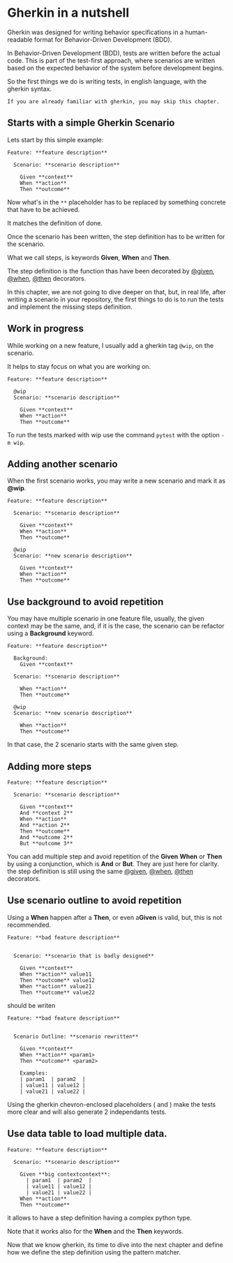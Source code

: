 # Gherkin in a nutshell

Gherkin was designed for writing behavior specifications in a human-readable
format for Behavior-Driven Development (BDD).

In Behavior-Driven Development (BDD), tests are written before the actual code.
This is part of the test-first approach, where scenarios are written based
on the expected behavior of the system before development begins.

So the first things we do is writing tests, in english language, with the
gherkin syntax.

```{note}
If you are already familiar with gherkin, you may skip this chapter.
```

## Starts with a simple Gherkin Scenario

Lets start by this simple example:

```gherkin
Feature: **feature description**

  Scenario: **scenario description**

    Given **context**
    When **action**
    Then **outcome**
```

Now what's in the `**` placeholder has to be replaced by something concrete
that have to be achieved.

It matches the definition of done.

Once the scenario has been written, the step definition has to be written for
the scenario.

What we call steps, is keywords **Given**, **When** and **Then**.

The step definition is the function thas have been decorated by
[@given](#tursu.given), [@when](#tursu.when), [@then](#tursu.then) decorators.

In this chapter, we are not going to dive deeper on that, but, in real life,
after writing a scenario in your repository, the first things to do is
to run the tests and implement the missing steps definition.

## Work in progress

While working on a new feature, I usually add a gherkin tag `@wip`, on the scenario.

It helps to stay focus on what you are working on.

```gherkin
Feature: **feature description**

  @wip
  Scenario: **scenario description**

    Given **context**
    When **action**
    Then **outcome**
```

To run the tests marked with wip use the command `pytest` with the option `-m wip`.

## Adding another scenario

When the first scenario works, you may write a new scenario and mark it as **@wip**.

```gherkin
Feature: **feature description**

  Scenario: **scenario description**

    Given **context**
    When **action**
    Then **outcome**

  @wip
  Scenario: **new scenario description**

    Given **context**
    When **action**
    Then **outcome**
```

## Use background to avoid repetition

You may have multiple scenario in one feature file, usually, the
given context may be the same, and, if it is the case, the scenario
can be refactor using a **Background** keyword.

```gherkin
Feature: **feature description**

  Background:
    Given **context**

  Scenario: **scenario description**

    When **action**
    Then **outcome**

  @wip
  Scenario: **new scenario description**

    When **action**
    Then **outcome**
```

In that case, the 2 scenario starts with the same given step.

## Adding more steps

```gherkin
Feature: **feature description**

  Scenario: **scenario description**

    Given **context**
    And **context 2**
    When **action**
    And **action 2**
    Then **outcome**
    And **outcome 2**
    But **outcome 3**
```

You can add multiple step and avoid repetition of the **Given** **When**
or **Then** by using a conjunction, which is **And** or **But**.
They are just here for clarity. the step definition is still using the same
[@given](#tursu.given), [@when](#tursu.when), [@then](#tursu.then) decorators.

## Use scenario outline to avoid repetition

Using a **When** happen after a **Then**, or even a**Given** is valid, but,
this is not recommended.

```gherkin
Feature: **bad feature description**


  Scenario: **scenario that is badly designed**

    Given **context**
    When **action** value11
    Then **outcome** value12
    When **action** value21
    Then **outcome** value22
```

should be writen

```gherkin
Feature: **bad feature description**


  Scenario Outline: **scenario rewritten**

    Given **context**
    When **action** <param1>
    Then **outcome** <param2>

    Examples:
    | param1  | param2  |
    | value11 | value12 |
    | value21 | value22 |
```

Using the gherkin chevron-enclosed placeholders (<param1> and <param2>)
make the tests more clear and will also generate 2 independants tests.


## Use data table to load multiple data.

```gherkin
Feature: **feature description**

  Scenario: **scenario description**

    Given **big contextcontext**:
      | param1  | param2  |
      | value11 | value12 |
      | value21 | value22 |
    When **action**
    Then **outcome**
```

it allows to have a step definition having a complex python type.

Note that it works also for the **When** and the **Then** keywords.

Now that we know gherkin, its time to dive into the next chapter and
define how we define the step definition using the pattern matcher.
